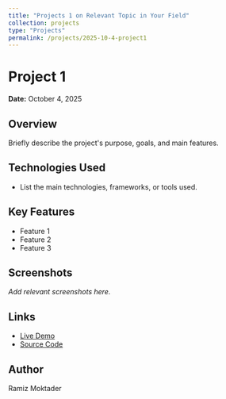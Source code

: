 ```yaml
---
title: "Projects 1 on Relevant Topic in Your Field"
collection: projects
type: "Projects"
permalink: /projects/2025-10-4-project1
---
```

# Project 1

**Date:** October 4, 2025

## Overview

Briefly describe the project's purpose, goals, and main features.

## Technologies Used

- List the main technologies, frameworks, or tools used.

## Key Features

- Feature 1
- Feature 2
- Feature 3

## Screenshots

_Add relevant screenshots here._

## Links

- [Live Demo](#)
- [Source Code](#)

## Author

Ramiz Moktader